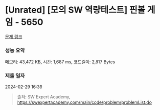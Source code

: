 # [Unrated] [모의 SW 역량테스트] 핀볼 게임 - 5650 

[문제 링크](https://swexpertacademy.com/main/code/problem/problemDetail.do?contestProbId=AWXRF8s6ezEDFAUo) 

### 성능 요약

메모리: 43,472 KB, 시간: 1,687 ms, 코드길이: 2,817 Bytes

### 제출 일자

2024-02-29 16:39



> 출처: SW Expert Academy, https://swexpertacademy.com/main/code/problem/problemList.do